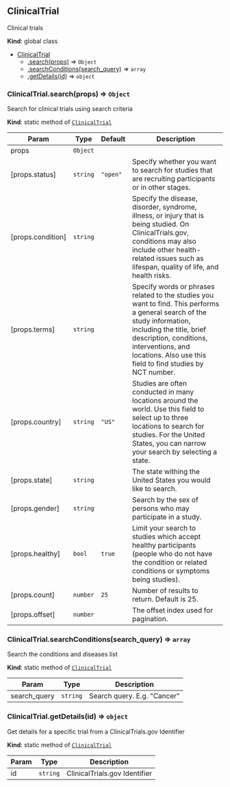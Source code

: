 <a name="ClinicalTrial"></a>

## ClinicalTrial
Clinical trials

**Kind**: global class  

* [ClinicalTrial](#ClinicalTrial)
    * [.search(props)](#ClinicalTrial.search) ⇒ <code>Object</code>
    * [.searchConditions(search_query)](#ClinicalTrial.searchConditions) ⇒ <code>array</code>
    * [.getDetails(id)](#ClinicalTrial.getDetails) ⇒ <code>object</code>

<a name="ClinicalTrial.search"></a>

### ClinicalTrial.search(props) ⇒ <code>Object</code>
Search for clinical trials using search criteria

**Kind**: static method of [<code>ClinicalTrial</code>](#ClinicalTrial)  

| Param | Type | Default | Description |
| --- | --- | --- | --- |
| props | <code>Object</code> |  |  |
| [props.status] | <code>string</code> | <code>&quot;open&quot;</code> | Specify whether you want to search for studies that are recruiting participants or in other stages. |
| [props.condition] | <code>string</code> |  | Specify the disease, disorder, syndrome, illness, or injury that is being studied. On ClinicalTrials.gov, conditions may also include other health-related issues such as lifespan, quality of life, and health risks. |
| [props.terms] | <code>string</code> |  | Specify words or phrases related to the studies you want to find. This performs a general search of the study information, including the title, brief description, conditions, interventions, and locations. Also use this field to find studies by NCT number. |
| [props.country] | <code>string</code> | <code>&quot;US&quot;</code> | Studies are often conducted in many locations around the world. Use this field to select up to three locations to search for studies. For the United States, you can narrow your search by selecting a state. |
| [props.state] | <code>string</code> |  | The state withing the United States you would like to search. |
| [props.gender] | <code>string</code> |  | Search by the sex of persons who may participate in a study. |
| [props.healthy] | <code>bool</code> | <code>true</code> | Limit your search to studies which accept healthy participants (people who do not have the condition or related conditions or symptoms being studies). |
| [props.count] | <code>number</code> | <code>25</code> | Number of results to return. Default is 25. |
| [props.offset] | <code>number</code> |  | The offset index used for pagination. |

<a name="ClinicalTrial.searchConditions"></a>

### ClinicalTrial.searchConditions(search_query) ⇒ <code>array</code>
Search the conditions and diseases list

**Kind**: static method of [<code>ClinicalTrial</code>](#ClinicalTrial)  

| Param | Type | Description |
| --- | --- | --- |
| search_query | <code>string</code> | Search query. E.g. "Cancer" |

<a name="ClinicalTrial.getDetails"></a>

### ClinicalTrial.getDetails(id) ⇒ <code>object</code>
Get details for a specific trial from a ClinicalTrials.gov Identifier

**Kind**: static method of [<code>ClinicalTrial</code>](#ClinicalTrial)  

| Param | Type | Description |
| --- | --- | --- |
| id | <code>string</code> | ClinicalTrials.gov Identifier |

